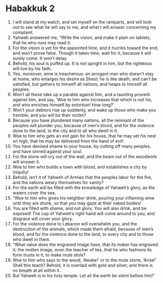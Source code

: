 ﻿
# Habakkuk 2
1. I will stand at my watch, and set myself on the ramparts, and will look out to see what he will say to me, and what I will answer concerning my complaint. 
2. Yahweh answered me, “Write the vision, and make it plain on tablets, that he who runs may read it. 
3. For the vision is yet for the appointed time, and it hurries toward the end, and won’t prove false. Though it takes time, wait for it; because it will surely come. It won’t delay. 
4. Behold, his soul is puffed up. It is not upright in him, but the righteous will live by his faith. 
5. Yes, moreover, wine is treacherous: an arrogant man who doesn’t stay at home, who enlarges his desire as Sheol; he is like death, and can’t be satisfied, but gathers to himself all nations, and heaps to himself all peoples. 
6. Won’t all these take up a parable against him, and a taunting proverb against him, and say, ‘Woe to him who increases that which is not his, and who enriches himself by extortion! How long?’ 
7. Won’t your debtors rise up suddenly, and wake up those who make you tremble, and you will be their victim? 
8. Because you have plundered many nations, all the remnant of the peoples will plunder you, because of men’s blood, and for the violence done to the land, to the city and to all who dwell in it. 
9. Woe to him who gets an evil gain for his house, that he may set his nest on high, that he may be delivered from the hand of evil! 
10. You have devised shame to your house, by cutting off many peoples, and have sinned against your soul. 
11. For the stone will cry out of the wall, and the beam out of the woodwork will answer it. 
12. Woe to him who builds a town with blood, and establishes a city by iniquity! 
13. Behold, isn’t it of Yahweh of Armies that the peoples labor for the fire, and the nations weary themselves for vanity? 
14. For the earth will be filled with the knowledge of Yahweh’s glory, as the waters cover the sea. 
15. “Woe to him who gives his neighbor drink, pouring your inflaming wine until they are drunk, so that you may gaze at their naked bodies! 
16. You are filled with shame, and not glory. You will also drink, and be exposed! The cup of Yahweh’s right hand will come around to you, and disgrace will cover your glory. 
17. For the violence done to Lebanon will overwhelm you, and the destruction of the animals, which made them afraid, because of men’s blood, and for the violence done to the land, to every city and to those who dwell in them. 
18. “What value does the engraved image have, that its maker has engraved it; the molten image, even the teacher of lies, that he who fashions its form trusts in it, to make mute idols? 
19. Woe to him who says to the wood, ‘Awake!’ or to the mute stone, ‘Arise!’ Shall this teach? Behold, it is overlaid with gold and silver, and there is no breath at all within it. 
20. But Yahweh is in his holy temple. Let all the earth be silent before him!” 
